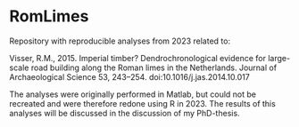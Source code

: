 # RomLimes


Repository with reproducible analyses from 2023 related to:

Visser, R.M., 2015. Imperial timber? Dendrochronological evidence for large-scale road building along the Roman limes in the Netherlands. Journal of Archaeological Science 53, 243–254. doi:10.1016/j.jas.2014.10.017

The analyses were originally performed in Matlab, but could not be recreated and were therefore redone using R in 2023. The results of this analyses will be discussed in the discussion of my PhD-thesis.
